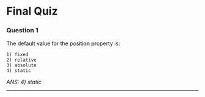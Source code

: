 # Final Quiz

### Question 1
The default value for the position property is:

    1) fixed
    2) relative
    3) absolute
    4) static

_ANS: 4) static_<hr>
